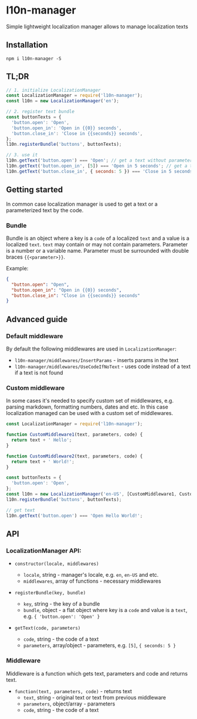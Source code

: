 # l10n-manager

Simple lightweight localization manager allows to manage localization texts

## Installation

`npm i l10n-manager -S`

## TL;DR

```javascript
// 1. initialize LocalizationManager
const LocalizationManager = require('l10n-manager');
const l10n = new LocalizationManager('en');

// 2. register text bundle
const buttonTexts = {
  'button.open': 'Open',
  'button.open_in': 'Open in {{0}} seconds',
  'button.close_in': 'Close in {{seconds}} seconds',
};
l10n.registerBundle('buttons', buttonTexts);

// 3. use it
l10n.getText('button.open') === 'Open'; // get a text without parameters
l10n.getText('button.open_in', [5]) === 'Open in 5 seconds'; // get a text with ordered parameters
l10n.getText('button.close_in', { seconds: 5 }) === 'Close in 5 seconds'; // get a text with named parameters
```

## Getting started

In common case localization manager is used to get a text or a parameterized text by the code.

### Bundle

Bundle is an object where a key is a `code` of a localized `text` and a value is a localized `text`.
`text` may contain or may not contain parameters.
Parameter is a number or a variable name. Parameter must be surrounded with double braces `{{<parameter>}}`. 

Example:
```json
{
  "button.open": "Open",
  "button.open_in": "Open in {{0}} seconds",
  "button.close_in": "Close in {{seconds}} seconds"
}
```

## Advanced guide

### Default middleware

By default the following middlewares are used in `LocalizationManager`:
- `l10n-manager/middlewares/InsertParams` - inserts params in the text
- `l10n-manager/middlewares/UseCodeIfNoText` - uses code instead of a text if a text is not found

### Custom middleware

In some cases it's needed to specify custom set of middlewares, e.g. parsing markdown, formatting numbers, dates and etc.
In this case localization managed can be used with a custom set of middlewares.

```javascript
const LocalizationManager = require('l10n-manager');

function CustomMiddleware1(text, parameters, code) {
  return text + ' Hello';
}

function CustomMiddleware2(text, parameters, code) {
  return text + ' World!';
}

const buttonTexts = {
  'button.open': 'Open',
};
const l10n = new LocalizationManager('en-US', [CustomMiddleware1, CustomMiddleware2]);
l10n.registerBundle('buttons', buttonTexts);

// get text
l10n.getText('button.open') === 'Open Hello World!';
```

## API

### LocalizationManager API:

- `constructor(locale, middlewares)`
  - `locale`, string - manager's locale, e.g. `en`, `en-US` and etc.
  - `middlewares`, array of functions - necessary middlewares

- `registerBundle(key, bundle)`
  - `key`, string - the key of a bundle
  - `bundle`, object - a flat object where key is a `code` and value is a `text`, e.g. `{ 'button.open': 'Open' }`

- `getText(code, parameters)`
  - `code`, string - the code of a text
  - `parameters`, array/object - parameters, e.g. `[5]`, `{ seconds: 5 }`

### Middleware

Middleware is a function which gets text, parameters and code and returns text.

- `function(text, parameters, code)` - returns text
  - `text`, string - original text or text from previous middleware
  - `parameters`, object/array - parameters
  - `code`, string - the code of a text
